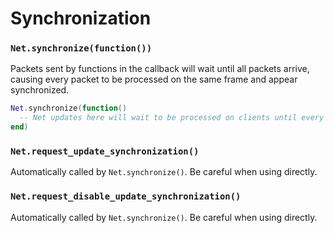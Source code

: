 # Synchronization

### `Net.synchronize(function())`

Packets sent by functions in the callback will wait until all packets arrive, causing every packet to be processed on the same frame and appear synchronized.

```lua
Net.synchronize(function()
  -- Net updates here will wait to be processed on clients until every update is received
end)
```

### `Net.request_update_synchronization()`

Automatically called by `Net.synchronize()`. Be careful when using directly.

### `Net.request_disable_update_synchronization()`

Automatically called by `Net.synchronize()`. Be careful when using directly.

